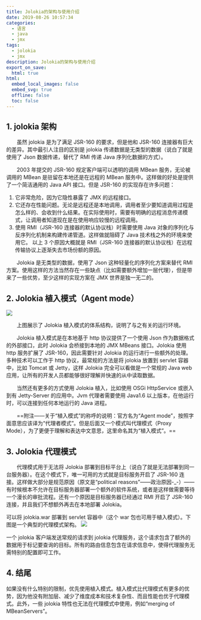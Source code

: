 ```yaml
---
title: Jolokia的架构与使用介绍
date: 2019-08-26 10:57:34
categories:
  - 语言
  - java
  - jmx
tags:
  - jolokia
  - jmx
description: Jolokia的架构与使用介绍
export_on_save:
  html: true
html:
  embed_local_images: false
  embed_svg: true
  offline: false
  toc: false
---
```


## 1. jolokia 架构

&emsp;&emsp;虽然 jolokia 是为了满足 JSR-160 的要求，但是他和 JSR-160 连接器有巨大的差异。其中最引人注目的区别是 jolokia 传递数据是无类型的数据（说白了就是使用了 Json 数据传递，替代了 RMI 传递 Java 序列化数据的方式）。

&emsp;&emsp;2003 年提交的 JSR-160 规定客户端可以透明的调用 MBean 服务，无论被调用的 MBean 是驻留在本地还是在远程的 MBean 服务中。这样做的好处是提供了一个简洁通用的 Java API 接口。但是 JSR-160 的实现存在许多问题：

1. 它非常危险，因为它隐性暴露了 JMX 的远程接口。
1. 它还存在性能问题。无论是远程还是本地调用，调用者至少要知道调用过程是怎么样的、会收到什么结果。在实际使用时，需要有明确的远程消息传递模式，让调用者知道现在是在使用响应较慢的远程调用。
1. 使用 RMI（JSR-160 连接器的默认协议栈）时需要使用 Java 对象的序列化与反序列化机制来构建传递管道。这样做就阻碍了 Java 技术栈之外的环境来使用它。
   以上 3 个原因大概就是 RMI（JSR-160 连接器的默认协议栈）在远程传输协议上逐渐失去市场份额的原因。

&emsp;&emsp;Jolokia 是无类型的数据，使用了 Json 这种轻量化的序列化方案来替代 RMI 方案。使用这样的方法当然存在一些缺点（比如需要额外增加一层代理），但是带来了一些优势，至少这样的实现方案在 JMX 世界是独一无二的。

## 2. Jolokia 植入模式（Agent mode）

![](https://raw.githubusercontent.com/jiangwei618/note/master/assets/image/5Jolokia.md-2019-08-06-15-02-50.png)

&emsp;&emsp;上图展示了 Jolokia 植入模式的体系结构，说明了与之有关的运行环境。

&emsp;&emsp;Jolokia 植入模式是在本地基于 http 协议提供了一个使用 Json 作为数据格式的外部接口，此时 Jolokia 会桥接到本地的 JMX MBeans 接口。Jolokia 使用 http 服务扩展了 JSR-160，因此需要针对 Jolokia 的运行进行一些额外的处理。多种技术可以工作于 http 协议，最常规的方法是将 jolokia 放置到 servlet 容器中，比如 Tomcat 或 Jetty，这样 Jolokia 完全可以看做是一个常规的 Java web 应用，让所有的开发人员都能够很好理解并快速的从中读取数据。

&emsp;&emsp;当然还有更多的方式使用 Jolokia 植入，比如使用 OSGi HttpService 或嵌入到有 Jetty-Server 的应用中。Jvm 代理者需要使用 Java1.6 以上版本，在他运行时，可以连接到任何本地运行的 Java 进程。

&emsp;&emsp;==附注——关于“植入模式”的称呼的说明：官方名为“Agent mode”，按照字面意思应该译为“代理者模式”。但是后面又一个模式叫代理模式（Proxy Mode），为了更便于理解和表达中文意思，这里命名其为“植入模式”。==

## 3. Jolokia 代理模式

&emsp;&emsp;代理模式用于无法将 Jolokia 部署到目标平台上（说白了就是无法部署到同一台服务器）。在这个模式下，唯一可用的方式就是目标服务开启了 JSR-160 连接。这样做大部分是规范原因（原文是“political reasons”——政治原因-\_-）——有时候根本不允许在目标服务器部署一个额外的软件系统，或者是这样做需要等待一个漫长的审批流程。还有一个原因是目标服务器已经通过 RMI 开启了 JSR-160 连接，并且我们不想额外再去在本地部署 Jolokia。

可以将 jolokia.war 部署到 servlet 容器中（这个 war 包也可用于植入模式）。下图是一个典型的代理模式架构。
![](https://raw.githubusercontent.com/jiangwei618/note/master/assets/image/5Jolokia.md-2019-08-06-15-03-01.png)

一个 jolokia 客户端发送常规的请求到 jolokia 代理服务，这个请求包含了额外的数据用于标记要查询的目标。所有的路由信息包含在请求信息中，使得代理服务无需特别的配置即可工作。

## 4. 结尾

如果没有什么特别的限制，优先使用植入模式。植入模式比代理模式有更多的优势，因为他没有附加层、减少了维度成本和技术复杂性、而且性能也优于代理模式。此外，一些 jolokia 特性也无法在代理模式中使用，例如“merging of MBeanServers”。

